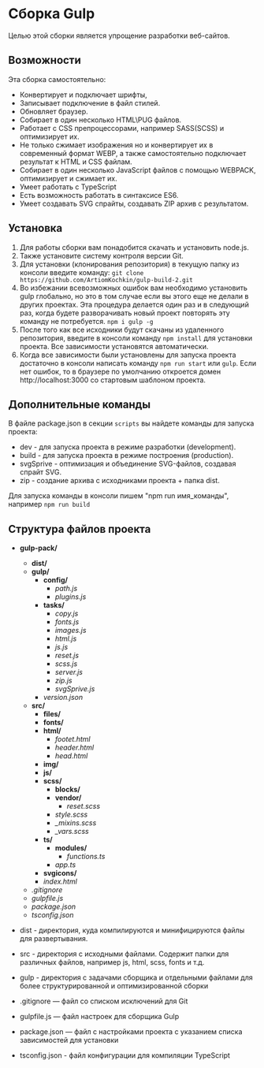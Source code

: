 # Сборка Gulp 
Целью этой сборки является упрощение разработки веб-сайтов.

## Возможности

Эта сборка самостоятельно: 
- Конвертирует и подключает шрифты,
- Записывает подключение в файл стилей.
- Обновляет браузер.
- Собирает в один несколько HTML\PUG файлов.
- Работает с CSS препроцессорами, например SASS(SCSS) и оптимизирует их.
- Не только сжимает изображения но и конвертирует их в современный формат WEBP, а также самостоятельно подключает результат к HTML и CSS файлам.
- Собирает в один несколько JavaScript файлов с помощью WEBPACK,  оптимизирует и сжимает их.
- Умеет работать с TypeScript
- Есть возможность работать в синтаксисе ES6.
- Умеет создавать SVG спрайты, создавать ZIP архив с результатом.

## Установка

1. Для работы сборки вам понадобится скачать и установить node.js.
2. Также установите систему контроля версии Git.
3. Для установки (клонирования репозитория) в текущую папку из консоли введите команду: `git clone https://github.com/ArtiomKochkin/gulp-build-2.git`
4. Во избежании всевозможных ошибок вам необходимо установить gulp глобально, но это в том случае если вы этого еще не делали в других проектах. Эта процедура делается один раз и в следующий раз, когда будете разворачивать новый проект повторять эту команду не потребуется.
   `npm i gulp -g`
5. После того как все исходники будут скачаны из удаленного репозитория, введите в консоли команду `npm install` для установки проекта. Все зависимости установятся автоматически.
6. Когда все зависимости были установлены для запуска проекта достаточно в консоли написать команду `npm run start` или `gulp`. Если нет ошибок, то в браузере по умолчанию откроется домен http://localhost:3000 со стартовым шаблоном проекта.

## Дополнительные команды
В файле package.json в секции `scripts` вы найдете команды для запуска проекта:

- dev - для запуска проекта в режиме разработки (development).
- build - для запуска проекта в режиме построения (production).
- svgSprive - оптимизация и объединение SVG-файлов, создавая спрайт SVG.
- zip - создание архива с исходниками проекта + папка dist.

Для запуска команды в консоли пишем "npm run имя_команды", например
`npm run build`

## Структура файлов проекта

- **gulp-pack/**
  - **dist/**
  - **gulp/**
    - **config/**
      - *path.js*
      - *plugins.js*
    - **tasks/**
      - *copy.js*
      - *fonts.js*
      - *images.js*
      - *html.js*
      - *js.js*
      - *reset.js*
      - *scss.js*
      - *server.js*
      - *zip.js*
      - *svgSprive.js*
    - *version.json*
  - **src/**
    - **files/**
    - **fonts/**
    - **html/**
      - *footet.html*
      - *header.html*
      - *head.html*
    - **img/**
    - **js/**
    - **scss/**
      - **blocks/**
      - **vendor/**
        - *reset.scss*
      - *style.scss*
      - *_mixins.scss*
      - *_vars.scss*
    - **ts/**
      - **modules/**
        - *functions.ts*
      - *app.ts*
    - **svgicons/**
    - *index.html*
  - *.gitignore*
  - *gulpfile.js*
  - *package.json*
  - *tsconfig.json*


- dist - директория, куда компилируются и минифицируются файлы для развертывания.
- src - директория с исходными файлами. Содержит папки для различных файлов, например js, html, scss, fonts и т.д.
- gulp - директория с задачами сборщика и отдельными файлами для более структурированной и оптимизированной сборки
- .gitignore — файл со списком исключений для Git
- gulpfile.js — файл настроек для сборщика Gulp
- package.json — файл с настройками проекта с указанием списка зависимостей для установки
- tsconfig.json - файл конфигурации для компиляции TypeScript
